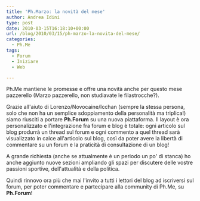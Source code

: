 ```yaml
---
title: 'Ph.Marzo: la novità del mese'
author: Andrea Idini
type: post
date: 2010-03-15T16:18:10+00:00
url: /blog/2010/03/15/ph-marzo-la-novita-del-mese/
categories:
  - Ph.Me
tags:
  - Forum
  - Iniziare
  - Web

---
```

Ph.Me mantiene le promesse e offre una novità anche per questo mese pazzerello (Marzo pazzerello, non studiavate le filastrocche?).

Grazie all'aiuto di Lorenzo/Novocaine/Icchan (sempre la stessa persona, solo che non ha un semplice sdoppiamento della personalità ma triplica!) siamo riusciti a portare **Ph.Forum** su una nuova piattaforma. Il layout è ora personalizzato e l'integrazione fra forum e blog è totale: ogni articolo sul blog produrrà un thread sul forum e ogni commento a quel thread sarà visualizzato in calce all'articolo sul blog, così da poter avere la libertà di commentare su un forum e la praticità di consultazione di un blog!

A grande richiesta (anche se attualmente è un periodo un po' di stanca) ho anche aggiunto nuove sezioni ampliando gli spazi per discutere delle vostre passioni sportive, dell'attualità e della politica.

Quindi rinnovo ora più che mai l'invito a tutti i lettori del blog ad iscriversi sul forum, per poter commentare e partecipare alla community di Ph.Me, su **Ph.Forum**!